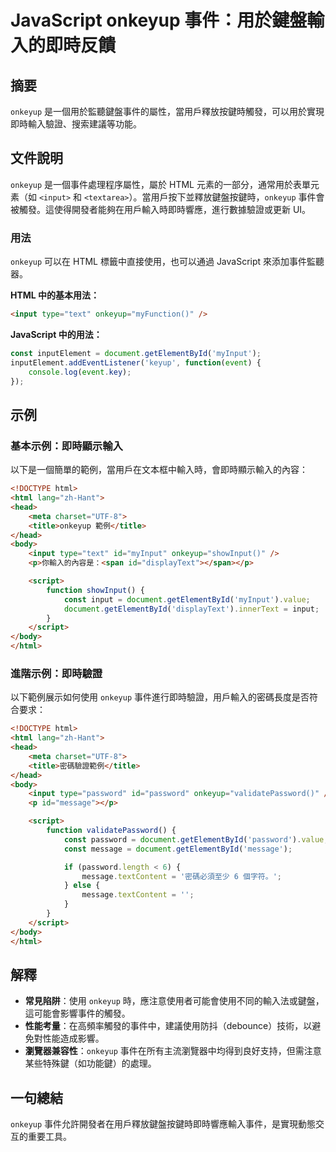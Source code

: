 <!--
Meta Description: # JavaScript onkeyup 事件：用於鍵盤輸入的即時反饋 ## 摘要 `onkeyup` 是一個用於監聽鍵盤事件的屬性，當用戶釋放按鍵時觸發，可以用於實現即時輸入驗證、搜索建議等功能。 ## 文件說明 `onkeyup` 是一個事件處理程序屬性，屬於 HTML 元素的一部分，通常用於表...
Meta Keywords: onkeyup, html, input, document, getelementbyid
-->

# JavaScript onkeyup 事件：用於鍵盤輸入的即時反饋

## 摘要
`onkeyup` 是一個用於監聽鍵盤事件的屬性，當用戶釋放按鍵時觸發，可以用於實現即時輸入驗證、搜索建議等功能。

## 文件說明
`onkeyup` 是一個事件處理程序屬性，屬於 HTML 元素的一部分，通常用於表單元素（如 `<input>` 和 `<textarea>`）。當用戶按下並釋放鍵盤按鍵時，`onkeyup` 事件會被觸發。這使得開發者能夠在用戶輸入時即時響應，進行數據驗證或更新 UI。

### 用法
`onkeyup` 可以在 HTML 標籤中直接使用，也可以通過 JavaScript 來添加事件監聽器。

**HTML 中的基本用法：**
```html
<input type="text" onkeyup="myFunction()" />
```

**JavaScript 中的用法：**
```javascript
const inputElement = document.getElementById('myInput');
inputElement.addEventListener('keyup', function(event) {
    console.log(event.key);
});
```

## 示例
### 基本示例：即時顯示輸入
以下是一個簡單的範例，當用戶在文本框中輸入時，會即時顯示輸入的內容：

```html
<!DOCTYPE html>
<html lang="zh-Hant">
<head>
    <meta charset="UTF-8">
    <title>onkeyup 範例</title>
</head>
<body>
    <input type="text" id="myInput" onkeyup="showInput()" />
    <p>你輸入的內容是：<span id="displayText"></span></p>

    <script>
        function showInput() {
            const input = document.getElementById('myInput').value;
            document.getElementById('displayText').innerText = input;
        }
    </script>
</body>
</html>
```

### 進階示例：即時驗證
以下範例展示如何使用 `onkeyup` 事件進行即時驗證，用戶輸入的密碼長度是否符合要求：

```html
<!DOCTYPE html>
<html lang="zh-Hant">
<head>
    <meta charset="UTF-8">
    <title>密碼驗證範例</title>
</head>
<body>
    <input type="password" id="password" onkeyup="validatePassword()" />
    <p id="message"></p>

    <script>
        function validatePassword() {
            const password = document.getElementById('password').value;
            const message = document.getElementById('message');

            if (password.length < 6) {
                message.textContent = '密碼必須至少 6 個字符。';
            } else {
                message.textContent = '';
            }
        }
    </script>
</body>
</html>
```

## 解釋
- **常見陷阱**：使用 `onkeyup` 時，應注意使用者可能會使用不同的輸入法或鍵盤，這可能會影響事件的觸發。
- **性能考量**：在高頻率觸發的事件中，建議使用防抖（debounce）技術，以避免對性能造成影響。
- **瀏覽器兼容性**：`onkeyup` 事件在所有主流瀏覽器中均得到良好支持，但需注意某些特殊鍵（如功能鍵）的處理。

## 一句總結
`onkeyup` 事件允許開發者在用戶釋放鍵盤按鍵時即時響應輸入事件，是實現動態交互的重要工具。